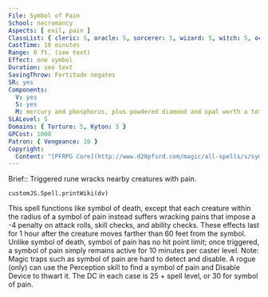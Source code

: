 ```yaml
---
File: Symbol of Pain
School: necromancy
Aspects: [ evil, pain ]
ClassList: { cleric: 5, oracle: 5, sorcerer: 5, wizard: 5, witch: 5, occultist: 4, mesmerist: 5 }
CastTime: 10 minutes
Range: 0 ft. (see text)
Effect: one symbol
Duration: see text
SavingThrow: Fortitude negates
SR: yes
Components:
  V: yes
  S: yes
  M: mercury and phosphorus, plus powdered diamond and opal worth a total of 1,000 gp
SLALevel: 5
Domains: { Torture: 5, Kyton: 5 }
GPCost: 1000
Patron: { Vengeance: 10 }
Copyright:
  Content: "[PFRPG Core](http://www.d20pfsrd.com/magic/all-spells/s/symbol-of-pain)"
---
```

Brief:: Triggered rune wracks nearby creatures with pain.

```dataviewjs
customJS.Spell.printWiki(dv)
```

This spell functions like symbol of death, except that each creature within the radius of a symbol of pain instead suffers wracking pains that impose a -4 penalty on attack rolls, skill checks, and ability checks. These effects last for 1 hour after the creature moves farther than 60 feet from the symbol.  Unlike symbol of death, symbol of pain has no hit point limit; once triggered, a symbol of pain simply remains active for 10 minutes per caster level.  Note: Magic traps such as symbol of pain are hard to detect and disable. A rogue (only) can use the Perception skill to find a symbol of pain and Disable Device to thwart it. The DC in each case is 25 + spell level, or 30 for symbol of pain.
